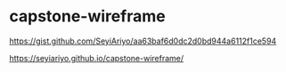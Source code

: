 # capstone-wireframe


https://gist.github.com/SeyiAriyo/aa63baf6d0dc2d0bd944a6112f1ce594

https://seyiariyo.github.io/capstone-wireframe/
